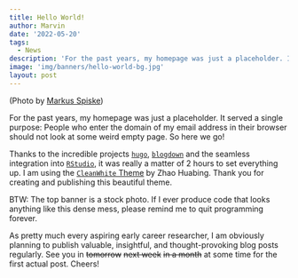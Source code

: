 ```yaml
---
title: Hello World!
author: Marvin
date: '2022-05-20'
tags: 
  - News
description: 'For the past years, my homepage was just a placeholder. It served a single purpose: ...'
image: 'img/banners/hello-world-bg.jpg'
layout: post
---
```


(Photo by [Markus Spiske](https://www.pexels.com/photo/display-coding-programming-development-1921326/))

For the past years, my homepage was just a placeholder. It served a single purpose: People who enter the domain of my email address in their browser should not look at some weird empty page. So here we go!

Thanks to the incredible projects [`hugo`](https://gohugo.io/), [`blogdown`](https://bookdown.org/yihui/blogdown/) and the seamless integration into [`RStudio`](https://www.rstudio.com/), it was really a matter of 2 hours to set everything up. I am using the [`CleanWhite` Theme](https://github.com/zhaohuabing/hugo-theme-cleanwhite) by Zhao Huabing. Thank you for creating and publishing this beautiful theme.

BTW: The top banner is a stock photo. If I ever produce code that looks anything like this dense mess, please remind me to quit programming forever.

As pretty much every aspiring early career researcher, I am obviously planning to publish valuable, insightful, and thought-provoking blog posts regularly. See you in ~~tomorrow~~ ~~next week~~ ~~in a month~~ at some time for the first actual post. Cheers!